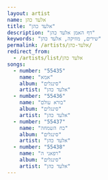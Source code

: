 ```yaml
---
layout: artist
name: אלעד כהן
title: "אלעד כהן"
description: "דף האמן אלעד כהן"
keywords: "שירים, מוזיקה, אלעד כהן"
permalink: /artists/אלעד-כהן/
redirect_from:
  - /artists/list/אלעד כהן
songs:
  - number: "55435"
    name: "אמא"
    album: "סינגלים"
    artist: "אלעד כהן"
  - number: "55436"
    name: "בורא עולם"
    album: "סינגלים"
    artist: "אלעד כהן"
  - number: "55437"
    name: "כח השמחה"
    album: "סינגלים"
    artist: "אלעד כהן"
  - number: "55438"
    name: "רפאני ה"
    album: "סינגלים"
    artist: "אלעד כהן"
---
```

